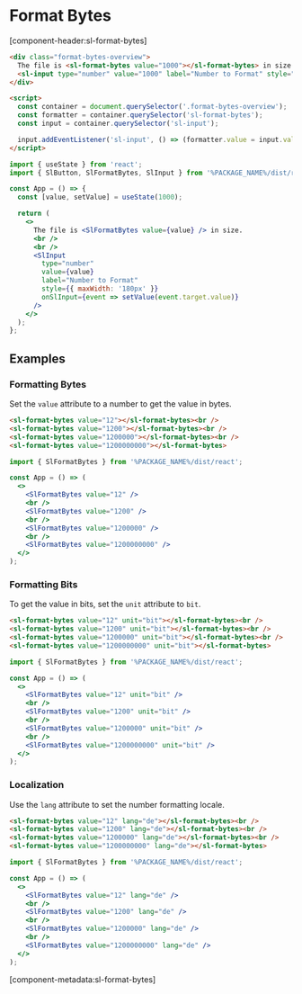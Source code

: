 # Format Bytes

[component-header:sl-format-bytes]

```html preview
<div class="format-bytes-overview">
  The file is <sl-format-bytes value="1000"></sl-format-bytes> in size. <br /><br />
  <sl-input type="number" value="1000" label="Number to Format" style="max-width: 180px;"></sl-input>
</div>

<script>
  const container = document.querySelector('.format-bytes-overview');
  const formatter = container.querySelector('sl-format-bytes');
  const input = container.querySelector('sl-input');

  input.addEventListener('sl-input', () => (formatter.value = input.value || 0));
</script>
```

```jsx react
import { useState } from 'react';
import { SlButton, SlFormatBytes, SlInput } from '%PACKAGE_NAME%/dist/react';

const App = () => {
  const [value, setValue] = useState(1000);

  return (
    <>
      The file is <SlFormatBytes value={value} /> in size.
      <br />
      <br />
      <SlInput
        type="number"
        value={value}
        label="Number to Format"
        style={{ maxWidth: '180px' }}
        onSlInput={event => setValue(event.target.value)}
      />
    </>
  );
};
```

## Examples

### Formatting Bytes

Set the `value` attribute to a number to get the value in bytes.

```html preview
<sl-format-bytes value="12"></sl-format-bytes><br />
<sl-format-bytes value="1200"></sl-format-bytes><br />
<sl-format-bytes value="1200000"></sl-format-bytes><br />
<sl-format-bytes value="1200000000"></sl-format-bytes>
```

```jsx react
import { SlFormatBytes } from '%PACKAGE_NAME%/dist/react';

const App = () => (
  <>
    <SlFormatBytes value="12" />
    <br />
    <SlFormatBytes value="1200" />
    <br />
    <SlFormatBytes value="1200000" />
    <br />
    <SlFormatBytes value="1200000000" />
  </>
);
```

### Formatting Bits

To get the value in bits, set the `unit` attribute to `bit`.

```html preview
<sl-format-bytes value="12" unit="bit"></sl-format-bytes><br />
<sl-format-bytes value="1200" unit="bit"></sl-format-bytes><br />
<sl-format-bytes value="1200000" unit="bit"></sl-format-bytes><br />
<sl-format-bytes value="1200000000" unit="bit"></sl-format-bytes>
```

```jsx react
import { SlFormatBytes } from '%PACKAGE_NAME%/dist/react';

const App = () => (
  <>
    <SlFormatBytes value="12" unit="bit" />
    <br />
    <SlFormatBytes value="1200" unit="bit" />
    <br />
    <SlFormatBytes value="1200000" unit="bit" />
    <br />
    <SlFormatBytes value="1200000000" unit="bit" />
  </>
);
```

### Localization

Use the `lang` attribute to set the number formatting locale.

```html preview
<sl-format-bytes value="12" lang="de"></sl-format-bytes><br />
<sl-format-bytes value="1200" lang="de"></sl-format-bytes><br />
<sl-format-bytes value="1200000" lang="de"></sl-format-bytes><br />
<sl-format-bytes value="1200000000" lang="de"></sl-format-bytes>
```

```jsx react
import { SlFormatBytes } from '%PACKAGE_NAME%/dist/react';

const App = () => (
  <>
    <SlFormatBytes value="12" lang="de" />
    <br />
    <SlFormatBytes value="1200" lang="de" />
    <br />
    <SlFormatBytes value="1200000" lang="de" />
    <br />
    <SlFormatBytes value="1200000000" lang="de" />
  </>
);
```

[component-metadata:sl-format-bytes]
